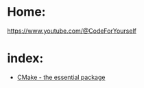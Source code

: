 # Home:
https://www.youtube.com/@CodeForYourself

# index:
- [CMake - the essential package](https://youtu.be/UH6F6ypdYbw)

